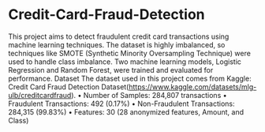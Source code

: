 # Credit-Card-Fraud-Detection
This project aims to detect fraudulent credit card transactions using machine learning techniques. The dataset is highly imbalanced, so techniques like SMOTE (Synthetic Minority Oversampling Technique) were used to handle class imbalance. Two machine learning models, Logistic Regression and Random Forest, were trained and evaluated for performance.
Dataset
The dataset used in this project comes from Kaggle: Credit Card Fraud Detection Dataset(https://www.kaggle.com/datasets/mlg-ulb/creditcardfraud).
	•	Number of Samples: 284,807 transactions
	•	Fraudulent Transactions: 492 (0.17%)
	•	Non-Fraudulent Transactions: 284,315 (99.83%)
	•	Features: 30 (28 anonymized features, Amount, and Class)
